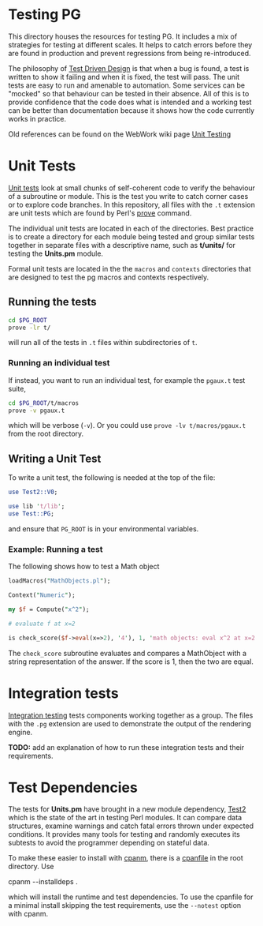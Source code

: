 # Testing PG

This directory houses the resources for testing PG. It includes a mix
of strategies for testing at different scales. It helps to catch errors
before they are found in production and prevent regressions from being
re-introduced.

The philosophy of
[Test Driven Design](https://en.wikipedia.org/wiki/Test-driven_development)
is that when a bug is found, a test is written to show it failing
and when it is fixed, the test will pass.
The unit tests are easy to run and amenable to automation.  Some services
can be "mocked" so that behaviour can be tested in their absence.
All of this is to provide confidence that the code does what is intended
and a working test can be better than documentation because it shows how
the code currently works in practice.

Old references can be found on the WebWork wiki page
[Unit Testing](https://webwork.maa.org/wiki/Unit_Testing)


# Unit Tests

[Unit tests](https://en.wikipedia.org/wiki/Unit_testing) look at small chunks
of self-coherent code to verify the behaviour of a subroutine or module.
This is the test you write to catch corner cases or to explore code branches.
In this repository, all files with the `.t` extension are unit tests which
are found by Perl's [prove](https://perldoc.perl.org/prove) command.

The individual unit tests are located in each of the directories.
Best practice is to create a directory for each module being tested and
group similar tests together in separate files with a descriptive name,
such as **t/units/** for testing the **Units.pm** module.

Formal unit tests are located in the the `macros` and `contexts` directories
that are designed to test the pg macros and contexts respectively.

## Running the tests

```bash
cd $PG_ROOT
prove -lr t/
```

will run all of the tests in `.t` files within subdirectories of `t`.

### Running an individual test

If instead, you want to run an individual test, for example the `pgaux.t` test suite,

```bash
cd $PG_ROOT/t/macros
prove -v pgaux.t
```

which will be verbose (`-v`).
Or you could use `prove -lv t/macros/pgaux.t` from the root directory.

## Writing a Unit Test

To write a unit test, the following is needed at the top of the file:

```perl
use Test2::V0;

use lib 't/lib';
use Test::PG;
```

and ensure that `PG_ROOT` is in your environmental variables.

### Example: Running a test

The following shows how to test a Math object

```perl
loadMacros("MathObjects.pl");

Context("Numeric");

my $f = Compute("x^2");

# evaluate f at x=2

is check_score($f->eval(x=>2), '4'), 1, 'math objects: eval x^2 at x=2';
```

The `check_score` subroutine evaluates and compares a MathObject with a string representation of the answer.
If the score is 1, then the two are equal.


# Integration tests

[Integration testing](https://en.wikipedia.org/wiki/Integration_testing)
tests components working together as a group.  The files with the `.pg`
extension are used to demonstrate the output of the rendering engine.

**TODO:** add an explanation of how to run these integration tests
and their requirements.


# Test Dependencies

The tests for **Units.pm** have brought in a new module dependency,
[Test2](https://metacpan.org/pod/Test2::V0) which is the state of the art in
testing Perl modules.  It can compare data structures, examine warnings and
catch fatal errors thrown under expected conditions.  It provides many tools
for testing and randomly executes its subtests to avoid the programmer
depending on stateful data.

To make these easier to install with
[cpanm](https://metacpan.org/dist/App-cpanminus/view/bin/cpanm), there is a
[cpanfile](https://metacpan.org/dist/Module-CPANfile/view/lib/cpanfile.pod)
in the root directory.  Use

  cpanm --installdeps .

which will install the runtime and test dependencies.
To use the cpanfile for a minimal install skipping the test requirements,
use the `--notest` option with cpanm.
